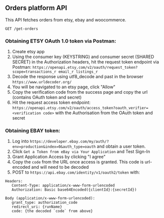 ## Orders platform API

This API fetches orders from etsy, ebay and woocommerce.
```
GET /get-orders
```

### Obtaining ETSY OAuth 1.0 token via Postman:
1. Create etsy app
2. Using the consumer key (KEYSTRING) and consumer secret (SHARED SECRET) in the Authorization headers, hit the request token endpoint via Postman: `https://openapi.etsy.com/v2/oauth/request_token?scope=transactions_r email_r listings_r` 
3. Decode the response using utf8_decode and past in the browser `https://www.urldecoder.org/`
4. You will be navigated to an etsy page, click "Allow"
5. Copy the verification code from the success page and copy the url (contains OAuth token and secret)
6. Hit the request access token endpoint: `https://openapi.etsy.com/v2/oauth/access_token?oauth_verifier=<verification code>` with the Authorisation from the OAuth token and secret 

### Obtaining EBAY token:
1. Log into `https://developer.ebay.com/my/auth/?env=production&index=0&auth_type=oauth` and obtain a user token.
2. Click `Get a Token from eBay via Your Application` and Test Sign-In
3. Grant Application Access by clicking "I agree"
4. Copy the `code` from the URL once access is granted. This code is url-encoded and will need to be decoded
5. POST to `https://api.ebay.com/identity/v1/oauth2/token` with:

 ```
Headers:
    Content-Type: application/x-www-form-urlencoded
    Authorization: Basic base64Encoded({clientId}:{secretId})

Body (application/x-www-form-urlencoded):
    grant_type: authorization_code
    redirect_uri: {runName}
    code: {the decoded `code` from above}
```


 

